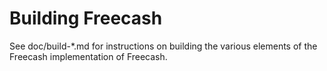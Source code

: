 Building Freecash
================

See doc/build-*.md for instructions on building the various
elements of the Freecash implementation of Freecash.

